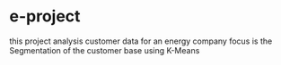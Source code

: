 # e-project
this project analysis customer data for an energy company
focus is the Segmentation of the customer base using K-Means
